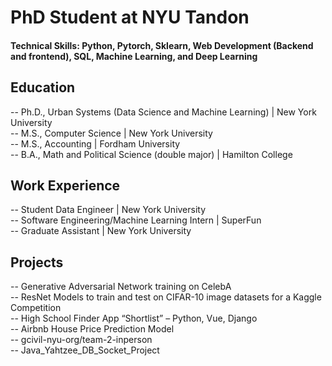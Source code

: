 # PhD Student at NYU Tandon 

#### Technical Skills: Python, Pytorch, Sklearn, Web Development (Backend and frontend), SQL, Machine Learning, and Deep Learning


## Education 
-- Ph.D., Urban Systems (Data Science and Machine Learning) | New York University   
-- M.S., Computer Science | New York University   
-- M.S., Accounting | Fordham University    
-- B.A., Math and Political Science (double major) | Hamilton College   

## Work Experience 
-- Student Data Engineer | New York University   
-- Software Engineering/Machine Learning Intern | SuperFun   
-- Graduate Assistant | New York University    

## Projects
-- Generative Adversarial Network training on CelebA  
-- ResNet Models to train and test on CIFAR-10 image datasets for a Kaggle Competition      
-- High School Finder App “Shortlist” – Python, Vue, Django    
-- Airbnb House Price Prediction Model      
-- gcivil-nyu-org/team-2-inperson   
-- Java_Yahtzee_DB_Socket_Project   
